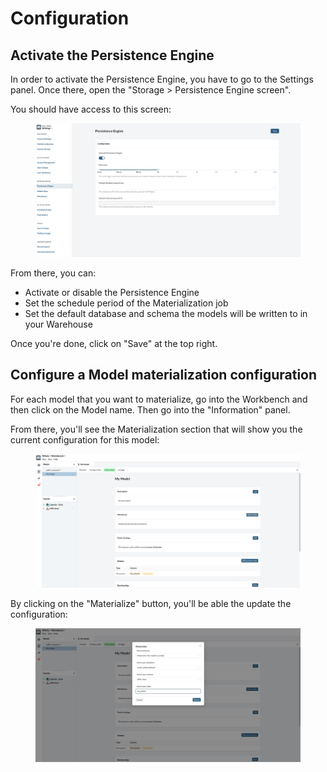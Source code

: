 # Configuration

## Activate the Persistence Engine

In order to activate the Persistence Engine, you have to go to the Settings panel. Once there, open the "Storage > Persistence Engine screen".

You should have access to this screen:

<figure><img src="../../.gitbook/assets/image (2).png" alt=""><figcaption></figcaption></figure>

From there, you can:

* Activate or disable the Persistence Engine
* Set the schedule period of the Materialization job
* Set the default database and schema the models will be written to in your Warehouse

Once you're done, click on "Save" at the top right.

## Configure a Model materialization configuration

For each model that you want to materialize, go into the Workbench and then click on the Model name. Then go into the "Information" panel.

From there, you'll see the Materialization section that will show you the current configuration for this model:

<figure><img src="../../.gitbook/assets/image (13).png" alt=""><figcaption></figcaption></figure>

By clicking on the "Materialize" button, you'll be able the update the configuration:

<figure><img src="../../.gitbook/assets/image (17).png" alt=""><figcaption></figcaption></figure>
